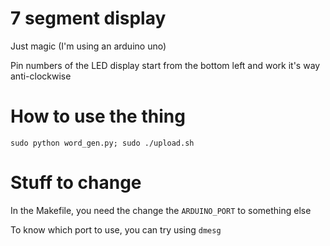 # 7 segment display
Just magic (I'm using an arduino uno)

Pin numbers of the LED display start from the bottom left and work it's way anti-clockwise

# How to use the thing
`sudo python word_gen.py; sudo ./upload.sh`

# Stuff to change
In the Makefile, you need the change the `ARDUINO_PORT` to something else

To know which port to use, you can try using `dmesg`
